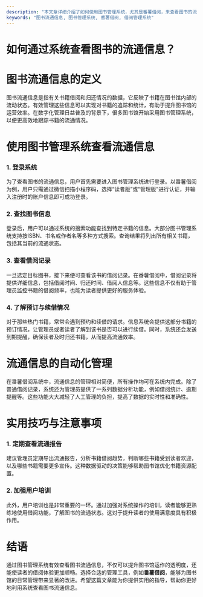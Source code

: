 ```yaml
---
description: "本文章详细介绍了如何使用图书管理系统，尤其是番薯借阅，来查看图书的流通信息，包括借阅、归还和预约等状态，为图书馆管理提供便利。"
keywords: "图书流通信息, 图书管理系统, 番薯借阅, 借阅管理系统"
---
```

# 如何通过系统查看图书的流通信息？

# 图书流通信息的定义

图书流通信息是指有关书籍借阅和归还情况的数据，它反映了书籍在图书馆内部的流动状态。有效管理这些信息可以实现对书籍的追踪和统计，有助于提升图书馆的运营效率。在数字化管理日益普及的背景下，很多图书馆开始采用图书管理系统，以便更高效地跟踪书籍的流通情况。

# 使用图书管理系统查看流通信息

### 1. 登录系统

为了查看图书的流通信息，用户首先需要进入图书管理系统进行登录。以番薯借阅为例，用户只需通过微信扫描小程序码，选择“读者版”或“管理版”进行认证，并输入注册时的账户信息即可成功登录。

### 2. 查找图书信息

登录后，用户可以通过系统的搜索功能查找到特定书籍的信息。大部分图书管理系统支持按ISBN、书名或作者名等多种方式搜索。查询结果将列出所有相关书籍，包括其当前的流通状态。

### 3. 查看借阅记录

一旦选定目标图书，接下来便可查看该书的借阅记录。在番薯借阅中，借阅记录将提供详细信息，包括借阅时间、归还时间、借阅人信息等。这些信息不仅有助于管理员监控书籍的借阅频率，也能为读者提供更好的服务体验。

### 4. 了解预订与续借情况

对于那些热门书籍，常常会遇到预约和续借的请求。信息系统会提供这部分书籍的预订情况，让管理员或者读者了解到该书是否可以进行续借。同时，系统还会发送到期提醒，确保读者及时归还书籍，从而提高流通效率。

# 流通信息的自动化管理

在番薯借阅系统中，流通信息的管理相对简便，所有操作均可在系统内完成。除了普通借阅记录，系统还为管理员提供了一系列数据分析功能，例如借阅统计、逾期提醒等。这些功能大大减轻了人工管理的负担，提高了数据的实时性和准确性。

# 实用技巧与注意事项

### 1. 定期查看流通报告

建议管理员定期导出流通报告，分析书籍借阅趋势，判断哪些书籍受到读者欢迎，以及哪些书籍需要更多宣传。这种数据驱动的决策能够帮助图书馆优化书籍资源配置。

### 2. 加强用户培训

此外，用户培训也是非常重要的一环。通过加强对系统操作的培训，读者能够更熟练地使用借阅功能，了解图书的流通状态。这对于提升读者的使用满意度具有积极作用。

# 结语

通过图书管理系统有效查看图书流通信息，不仅可以提升图书馆运作的透明度，还能使读者的借阅体验更加顺畅。选择合适的管理工具，例如**番薯借阅**，能够为图书馆的日常管理带来显著的改进。希望这篇文章能为你提供实用的指导，帮助你更好地利用系统查看图书流通信息。
